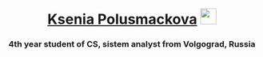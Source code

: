 <!--### Hi there, I'm Ksenia 👋
4th year student of CS, beginner system analyst from Volgograd, Russia-->

<h1 align="center"> <a href="https://daniilshat.ru/" target="_blank">Ksenia Polusmackova</a> 
<img src="https://github.com/blackcater/blackcater/raw/main/images/Hi.gif" height="32"/></h1>
<h3 align="center">4th year student of CS, sistem analyst from Volgograd, Russia</h3>


<!--
**AnUuema/AnUuema** is a ✨ _special_ ✨ repository because its `README.md` (this file) appears on your GitHub profile.

Here are some ideas to get you started:

- 🔭 I’m currently working on ...
- 🌱 I’m currently learning ...
- 👯 I’m looking to collaborate on ...
- 🤔 I’m looking for help with ...
- 💬 Ask me about ...
- 📫 How to reach me: ...
- 😄 Pronouns: ...
- ⚡ Fun fact: ...
-->
